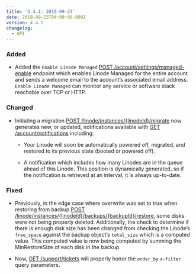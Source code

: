 ```yaml
---
title: '4.4.1: 2019-09-23'
date: 2019-09-23T04:00:00.000Z
version: 4.4.1
changelog:
  - API
---
```

### Added
- Added the `Enable Linode Managed` [POST /account/settings/managed-enable](https://developers.linode.com/api/v4/account-settings-managed-enable/#post) endpoint which enables Linode Managed for the entire account and sends a welcome email to the account’s associated email address. `Enable Linode Managed` can monitor any service or software stack reachable over TCP or HTTP.

### Changed
- Initiating a migration [POST /linode/instances/{linodeId}/migrate](https://developers.linode.com/api/v4/linode-instances-linode-id-migrate/#post) now generates new, or updated, notifications available with [GET /account/notifications](https://developers.linode.com/api/v4/account-notifications) including:

  - Your Linode will soon be automatically powered off, migrated, and restored to its previous state (booted or powered off).
  
  - A notification which includes how many Linodes are in the queue ahead of this Linode. This position is dynamically generated, so if the notification is retrieved at an interval, it is always up-to-date.

### Fixed
- Previously, in the edge case where overwrite was set to true when restoring from backup [POST /linode/instances/{linodeId}/backups/{backupId}/restore](https://developers.linode.com/api/v4/linode-instances-linode-id-backups-backup-id-restore/#post), some disks were not being properly deleted. Additionally, the check to determine if there is enough disk size has been changed from checking the Linode’s `free_space` against the backup object’s `total_size` which is a computed value. This computed value is now being computed by summing the MinRestoreSize of each disk in the backup.

- Now, [GET /support/tickets](https://developers.linode.com/api/v4/support-tickets) will properly honor the `order_by` `x-filter` query parameters.
